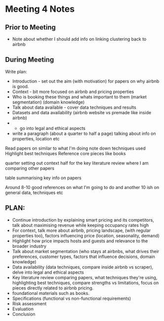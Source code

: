 # Meeting 4 Notes

## Prior to Meeting
- Note about whether I should add info on linking clustering back to airbnb


## During Meeting
Write plan:
- Introduction - set out the aim (with motivation) for papers on why airbnb is good.
- Context - bit more focused on airbnb and pricing properties
- Who is booking these things and whats important to them (market segmentation) (domain knowledge)
- Talk about data available - cover data techniques and results
- Datasets and data availability (airbnb website vs premade like inside airbnb)
- - go into legal and ethical aspects
- write a paragraph (about a quarter to half a page) talking about info on properties, location etc

Read papers on similar to what I'm doing
note down techniques used
Highlight best techniques
Reference core pieces like books

quarter setting out context
half for the key literature review where I am comparing other papers

table summarising key info on papers

Around 8-10 good references on what I'm going to do and another 10 ish on general data, techniques etc


## PLAN:
- Continue introduction by explaining smart pricing and its competitors, talk about maximising revenue while keeping occupancy rates high
- For context, talk more about airbnb, pricing landscape, (with regular properties too), factors influencing price (location, seasonality, demand)
- Highlight how price impacts hosts and guests and relevance to the broader industry
- Talk about market segmentation (who stays at airbnbs, what drives their preferences, customer types, factors that influence decisions, domain knowledge)
- Data availability (data techniques, compare inside airbnb vs scraper), delve into legal and ethical aspects
- Key literature review comparing papers, what techniques they're using, highlighting best techniques, compare strengths vs limitations, focus on pieces directly related to airbnb pricing.
- foundational materials such as books.
- Specifications (functional vs non-functional requirements)
- Risk assessment
- Evaluation
- Conclusion 